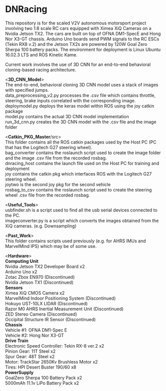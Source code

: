   # DNRacing
This repository is for the scaled V2V autonomous motorsport project involving two 1:8 scale RC cars equipped with Ximea XiQ Cameras on a Nvidia Jetson TX2. The cars are built on top of OFNA DM1-SpecE and Hong Nor X3-GT chassis. Arduino Uno boards send PWM signals to the RC ESCs (Tekin RX8 v.2) and the Jetson TX2s are powered by 120W Goal Zero Sherpa 100 battery packs. The environment for deployment is Linux Ubuntu 16.02.3 LTS and ROS Kinetic Kame. 

Current work involves the use of 3D CNN for an end-to-end behavioral cloning-based racing architecture. <br />

  <**3D_CNN_Model**> <br />
The end-to-end, behavioral cloning 3D CNN model uses a stack of images with specified jumps. <br />
data_preprocessing_v2.py processes the .csv file which contains throttle, steering, brake inputs correlated with the corresponding image. <br />
deploymodel.py deploys the keras model within ROS using the joy catkin package <br />
model.py contains the actual 3D CNN model implementation <br />
run_3d_cnn.py creates the 3D CNN model with the .csv file and the image folder <br />

  <**Catkin_PKG_Master**/src> <br />
This folder contains all the ROS catkin packages used by the Host PC (PC that has the Logitech G27 steering wheel). <br />
bag_converter contains the roslaunch script used to create the image folder and the image .csv file from the recorded rosbag. <br />
dnracing_host contains the launch file used on the Host PC for training and deployment <br />
joy contains the catkin pkg which interfaces ROS with the Logitech G27 steering wheel. <br />
joytwo is the second joy pkg for the second vehicle <br />
rosbag_to_csv contains the roslaunch script used to create the steering wheel .csv file from the recorded rosbag. <br />

  <**Useful_Tools**> <br />
usbfinder.sh is a script used to find all the usb serial devices connected to the PC. <br />
imageconverter.py is a script which converts the images obtained from the XiQ cameras. (e.g. Downsampling) <br />

  <**Past_Work**> <br />
This folder contains scripts used previously (e.g. for AHRS IMUs and MarvelMind IPS) which may be of some use. <br />

  <**Hardware**> <br />
    **Computing Unit** <br />
    Nvidia Jetson TX2 Developer Board x2  <br />
    Arduino Uno x2 <br />
    Zotac Zbox EN970 (Discontinued) <br />
    Nvidia Jetson TX1 (Discontinued)  <br /> 
    **Sensors** <br />
    Ximea XiQ CMOS Camera x2 <br />
    MarvelMind Indoor Positioning System (Discontinued) <br />
    Hokuyo UST-10LX LIDAR (Discontinued) <br />
    Razor M0 AHRS Inertial Measurement Unit (Discontinued) <br />
    ZED Stereo Camera (Discontinued) <br />
    Occipital Structure IR Sensor (Discontinued) <br />
    **Chassis** <br />
    Vehicle #1: OFNA DM1-Spec E <br />
    Vehicle #2: Hong Nor X3-GT <br />
    **Drive Train**  <br />
    Electronic Speed Controller: Tekin RX-8 ver.2 x2 <br />
    Pinion Gear: 11T Steel x2 <br />
    Spur Gear: 48T Steel x2  <br />
    Motor: TrackStar 2650Kv Brushless Motor x2 <br />
    Tires: HPI Desert Buster 190/60 x8 <br />
    **PowerSupply** <br />
    GoalZero Sherpa 100 Battery Pack x2 <br />
    5000mAh 11.1v LiPo Battery Pack x2 <br />
